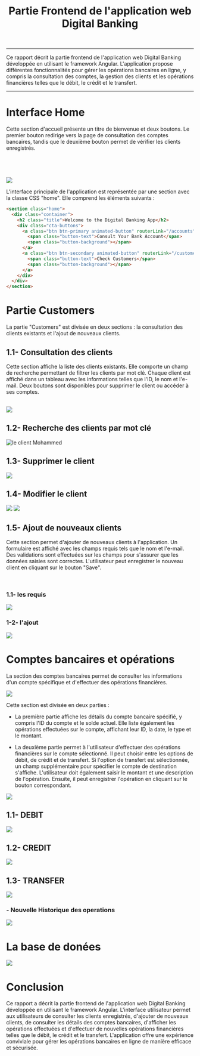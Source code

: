 <h1 align="center">Partie Frontend de l'application web Digital Banking</h1>
<br>
<hr>
Ce rapport décrit la partie frontend de l'application web Digital Banking développée en utilisant le framework Angular. L'application propose différentes fonctionnalités pour gérer les opérations bancaires en ligne, y compris la consultation des comptes, la gestion des clients et les opérations financières telles que le débit, le crédit et le transfert.
<hr>

# Interface Home

Cette section d'accueil présente un titre de bienvenue et deux boutons. Le premier bouton redirige vers la page de consultation des comptes bancaires, tandis que le deuxième bouton permet de vérifier les clients enregistrés.

<br>
<h1></h1>
<img src="caps/Home.PNG">
<br>

L'interface principale de l'application est représentée par une section avec la classe CSS "home". Elle comprend les éléments suivants :

```html
<section class="home">
  <div class="container">
    <h2 class="title">Welcome to the Digital Banking App</h2>
    <div class="cta-buttons">
      <a class="btn btn-primary animated-button" routerLink="/accounts">
        <span class="button-text">Consult Your Bank Account</span>
        <span class="button-background"></span>
      </a>
      <a class="btn btn-secondary animated-button" routerLink="/customers">
        <span class="button-text">Check Customers</span>
        <span class="button-background"></span>
      </a>
    </div>
  </div>
</section>

```
# Partie Customers

La partie "Customers" est divisée en deux sections : la consultation des clients existants et l'ajout de nouveaux clients.

## 1.1- Consultation des clients

Cette section affiche la liste des clients existants. Elle comporte un champ de recherche permettant de filtrer les clients par mot clé. Chaque client est affiché dans un tableau avec les informations telles que l'ID, le nom et l'e-mail. Deux boutons sont disponibles pour supprimer le client ou accéder à ses comptes.

<br>

<img src="caps/client.PNG">

<br>

## 1.2- Recherche des clients par mot clé

<img src="caps/clientkw.PNG" alt="le client Mohammed">

<br>

## 1.3- Supprimer le client

<img src="caps/supp.PNG">

<br>


## 1.4- Modifier le client

<img src="caps/edit.PNG">
<img src="caps/editCustomer.PNG">

<br>


## 1.5- Ajout de nouveaux clients

Cette section permet d'ajouter de nouveaux clients à l'application. Un formulaire est affiché avec les champs requis tels que le nom et l'e-mail. Des validations sont effectuées sur les champs pour s'assurer que les données saisies sont correctes. L'utilisateur peut enregistrer le nouveau client en cliquant sur le bouton "Save".


<br>

### 1.1- les requis

<img src="caps/ajoutTerms.PNG">

<br>

### 1-2- l'ajout

<img src="caps/ajout.PNG">

<br>

# Comptes bancaires et opérations

La section des comptes bancaires permet de consulter les informations d'un compte spécifique et d'effectuer des opérations financières.


<img src="caps/accId.PNG">

<br>


Cette section est divisée en deux parties :

- La première partie affiche les détails du compte bancaire spécifié, y compris l'ID du compte et le solde actuel. Elle liste également les opérations effectuées sur le compte, affichant leur ID, la date, le type et le montant.

- La deuxième partie permet à l'utilisateur d'effectuer des opérations financières sur le compte sélectionné. Il peut choisir entre les options de débit, de crédit et de transfert. Si l'option de transfert est sélectionnée, un champ supplémentaire pour spécifier le compte de destination s'affiche. L'utilisateur doit également saisir le montant et une description de l'opération. Ensuite, il peut enregistrer l'opération en cliquant sur le bouton correspondant.


<img src="caps/accHisOps.PNG">

<br>

## 1.1- DEBIT

<img src="caps/DEBIT.PNG">

<br>

## 1.2- CREDIT

<img src="caps/credit.PNG">

<br>

## 1.3- TRANSFER

<img src="caps/transfer.PNG">

<br>

### - Nouvelle Historique des operations

<img src="caps/dest.PNG">

<br>

# La base de donées

<img src="caps/db.PNG">

<br>

# Conclusion

Ce rapport a décrit la partie frontend de l'application web Digital Banking développée en utilisant le framework Angular. L'interface utilisateur permet aux utilisateurs de consulter les clients enregistrés, d'ajouter de nouveaux clients, de consulter les détails des comptes bancaires, d'afficher les opérations effectuées et d'effectuer de nouvelles opérations financières telles que le débit, le crédit et le transfert. L'application offre une expérience conviviale pour gérer les opérations bancaires en ligne de manière efficace et sécurisée.

